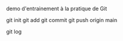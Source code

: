 demo d'entrainement à la pratique de Git

git init
git add
git commit
git push origin main

git log


